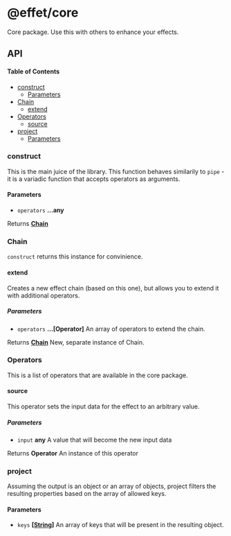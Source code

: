 # @effet/core

Core package. Use this with others to enhance your effects.

## API

<!-- Generated by documentation.js. Update this documentation by updating the source code. -->

#### Table of Contents

-   [construct](#construct)
    -   [Parameters](#parameters)
-   [Chain](#chain)
    -   [extend](#extend)
-   [Operators](#operators)
    -   [source](#source)
-   [project](#project)
    -   [Parameters](#parameters-1)

### construct

This is the main juice of the library.
This function behaves similarily to `pipe` - it is a variadic function
that accepts operators as arguments.

#### Parameters

-   `operators` **...any**

Returns **[Chain](#chain)**

### Chain

`construct` returns this instance for convinience.

#### extend

Creates a new effect chain (based on this one), but allows you to extend it
with additional operators.

##### Parameters

-   `operators` **...\[Operator]** An array of operators to extend the chain.

Returns **[Chain](#chain)** New, separate instance of Chain.

### Operators

This is a list of operators that are available in the core package.

#### source

This operator sets the input data for the effect to an arbitrary
value.

##### Parameters

-   `input` **any** A value that will become the new input data

Returns **Operator** An instance of this operator

### project

Assuming the output is an object or an array of objects,
project filters the resulting properties based on the array of allowed keys.

#### Parameters

-   `keys` **\[[String](https://developer.mozilla.org/docs/Web/JavaScript/Reference/Global_Objects/String)]** An array of keys that will be present in the resulting
    object.
